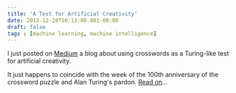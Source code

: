 ```yaml
---
title: 'A Test for Artificial Creativity'
date: 2013-12-28T10:13:00.001-08:00
draft: false
tags : [machine learning, machine intelligence]
---
```


I just posted on [Medium](https://medium.com/p/d336475d3992) a blog about using crosswords as a Turing-like test for artificial creativity.  
  
It just happens to coincide with the week of the 100th anniversary of the crossword puzzle and Alan Turing's pardon. [Read on](https://medium.com/p/d336475d3992)...